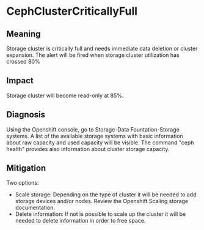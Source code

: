 # CephClusterCriticallyFull

## Meaning

Storage cluster is critically full and needs immediate data deletion or cluster
expansion. The alert will be fired when storage cluster utilization has crossed
 80%

## Impact

Storage cluster will become read-only at 85%.

## Diagnosis

Using the Openshift console, go to Storage-Data Fountation-Storage systems.
A list of the available storage systems with basic information about raw
capacity and used capacity will be visible.
The command "ceph health" provides also information about cluster storage
capacity.


## Mitigation

Two options:
- Scale storage: Depending on the type of cluster it will be needed to add
storage devices and/or nodes. Review the Openshift Scaling storage
documentation.
- Delete information:
If not is possible to scale up the cluster it will be needed to delete
information in order to free space.
